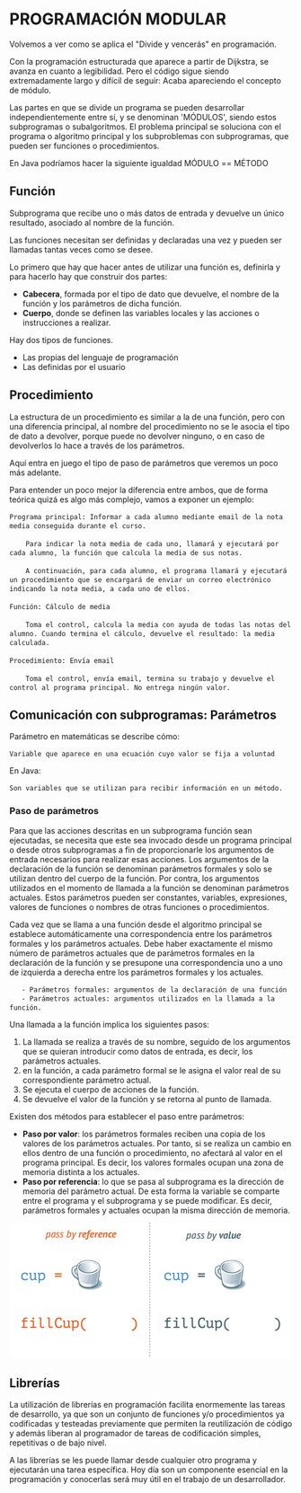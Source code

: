 # PROGRAMACIÓN MODULAR

Volvemos a ver como se aplica el "Divide y vencerás" en programación.

Con la programación estructurada que aparece a partir de Dijkstra, se avanza en cuanto a legibilidad.
Pero el código sigue siendo extremadamente largo y difícil de seguir: Acaba apareciendo el concepto de módulo. 

Las partes en que se divide un programa se pueden desarrollar independientemente entre sí, y se denominan 
'MÓDULOS', siendo estos subprogramas o subalgoritmos. El problema principal se soluciona con el programa o algoritmo 
principal y los subproblemas con subprogramas, que pueden ser funciones o procedimientos.

En Java podríamos hacer la siguiente igualdad MÓDULO == MÉTODO

## Función
Subprograma que recibe uno o más datos de entrada y devuelve un único resultado, asociado al nombre de la función.

Las funciones necesitan ser definidas y declaradas una vez y pueden ser llamadas tantas veces como se desee.

Lo primero que hay que hacer antes de utilizar una función es, definirla y para hacerlo hay que construir dos partes:
-	__Cabecera__, formada por el tipo de dato que devuelve, el nombre de la función y los parámetros de dicha función.
-	__Cuerpo__, donde se definen las variables locales y las acciones o instrucciones a realizar.

Hay dos tipos de funciones.
-	Las propias del lenguaje de programación
-	Las definidas por el usuario

## Procedimiento
La estructura de un procedimiento es similar a la de una función, pero con una diferencia principal, al nombre del procedimiento no se le asocia el tipo de dato a devolver, porque puede no devolver ninguno, o en caso de devolverlos lo hace a través de los parámetros. 

Aquí entra en juego el tipo de paso de parámetros que veremos un poco más adelante.

Para entender un poco mejor la diferencia entre ambos, que de forma teórica quizá es algo más complejo, vamos a exponer un ejemplo:

    Programa principal: Informar a cada alumno mediante email de la nota media conseguida durante el curso. 

        Para indicar la nota media de cada uno, llamará y ejecutará por cada alumno, la función que calcula la media de sus notas.
    
        A continuación, para cada alumno, el programa llamará y ejecutará un procedimiento que se encargará de enviar un correo electrónico indicando la nota media, a cada uno de ellos.
    
    Función: Cálculo de media

        Toma el control, calcula la media con ayuda de todas las notas del alumno. Cuando termina el cálculo, devuelve el resultado: la media calculada.

    Procedimiento: Envía email

        Toma el control, envía email, termina su trabajo y devuelve el control al programa principal. No entrega ningún valor.

## Comunicación con subprogramas: Parámetros

Parámetro en matemáticas se describe cómo:

    Variable que aparece en una ecuación cuyo valor se fija a voluntad

En Java:

    Son variables que se utilizan para recibir información en un método.

### Paso de parámetros
Para que las acciones descritas en un subprograma función sean ejecutadas, se necesita que este sea invocado
desde un programa principal o desde otros subprogramas a fin de proporcionarle los argumentos de entrada necesarios
para realizar esas acciones.
Los argumentos de la declaración de la función se denominan parámetros formales y solo se utilizan dentro del cuerpo
de la función.
Por contra, los argumentos utilizados en el momento de llamada a la función se denominan parámetros actuales. Estos
parámetros pueden ser constantes, variables, expresiones, valores de funciones o nombres de otras funciones o
procedimientos.

Cada vez que se llama a una función desde el algoritmo principal se establece automáticamente una correspondencia
entre los parámetros formales y los parámetros actuales. Debe haber exactamente el mismo número de parámetros
actuales que de parámetros formales en la declaración de la función y se presupone una correspondencia uno
a uno de izquierda a derecha entre los parámetros formales y los actuales.

       - Parámetros formales: argumentos de la declaración de una función
       - Parámetros actuales: argumentos utilizados en la llamada a la función.

Una llamada a la función implica los siguientes pasos:
1. La llamada se realiza a través de su nombre, seguido de los argumentos que se quieran introducir como datos de 
   entrada, es decir, los parámetros actuales.
2. en la función, a cada parámetro formal se le asigna el valor real de su correspondiente parámetro actual. 
3. Se ejecuta el cuerpo de acciones de la función. 
4. Se devuelve el valor de la función y se retorna al punto de llamada.

Existen dos métodos para establecer el paso entre parámetros:

- __Paso por valor__: los parámetros formales reciben una copia de los valores de los parámetros actuales. Por tanto, 
  si se realiza un cambio en ellos dentro de una función o procedimiento, no afectará al valor en el programa principal. Es decir, los valores formales ocupan una zona de memoria distinta a los actuales.
- __Paso por referencia__: lo que se pasa al subprograma es la dirección de memoria del parámetro actual. De esta forma 
  la variable se comparte entre el programa y el subprograma y se puede modificar. Es decir, parámetros formales y actuales ocupan la misma dirección de memoria. 

![Visual de paso por valor y por referencia](images/java-reference-value.webp)

## Librerías 
La utilización de librerías en programación facilita enormemente las tareas de desarrollo, ya que son un conjunto de funciones y/o procedimientos ya codificadas y testeadas previamente que permiten la reutilización de código y además liberan al programador de tareas de codificación simples, repetitivas o de bajo nivel.

A las librerías se les puede llamar desde cualquier otro programa y ejecutarán una tarea específica. Hoy día son un componente esencial en la programación y conocerlas será muy útil en el trabajo de un desarrollador.
